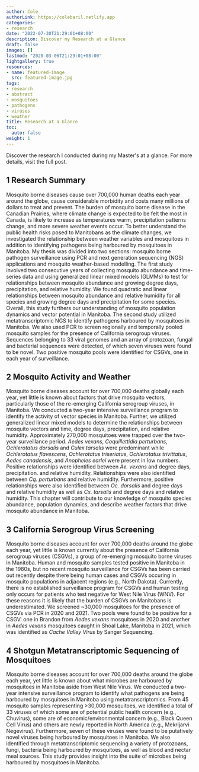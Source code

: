 ```yaml
---
author: Cole
authorLink: https://colebaril.netlify.app
categories:
- research
date: "2022-07-30T21:29:01+08:00"
description: Discover my Research at a Glance 
draft: false
images: []
lastmod: "2020-03-06T21:29:01+08:00"
lightgallery: true
resources:
- name: featured-image
  src: featured-image.jpg
tags:
- research
- abstract
- mosquitoes
- pathogens
- viruses
- weather
title: Research at a Glance
toc:
  auto: false
weight: 1
---
```


Discover the research I conducted during my Master's at a glance. For more details,
visit the full post. 

<!--more-->

## 1 Research Summary

Mosquito borne diseases cause over 700,000 human deaths each year around the globe, cause considerable morbidity and costs many millions of dollars to treat and prevent. The burden of mosquito borne disease in the Canadian Prairies, where climate change is expected to be felt the most in Canada, is likely to increase as temperatures warm, precipitation patterns change, and more severe weather events occur. To better understand the public health risks posed to Manitobans as the climate changes, we investigated the relationship between weather variables and mosquitoes in addition to identifying pathogens being harboured by mosquitoes in Manitoba. My thesis was divided into two sections: mosquito borne pathogen surveillance using PCR and next generation sequencing (NGS) applications and mosquito weather-based modelling. The first study involved two consecutive years of collecting mosquito abundance and time-series data and using generalized linear mixed models (GLMMs) to test for relationships between mosquito abundance and growing degree days, precipitation, and relative humidity. We found quadratic and linear relationships between mosquito abundance and relative humidity for all species and growing degree days and precipitation for some species. Overall, this study furthers our understanding of mosquito population dynamics and vector potential in Manitoba.  The second study utilized metatranscriptomic NGS to identify pathogens harboured by mosquitoes in Manitoba. We also used PCR to screen regionally and temporally pooled mosquito samples for the presence of California serogroup viruses. Sequences belonging to 33 viral genomes and an array of protozoan, fungal and bacterial  sequences were detected, of which seven viruses were found to be novel. Two positive mosquito pools were identified for CSGVs, one in each year of surveillance.  

## 2 Mosquito Activity and Weather

Mosquito borne diseases account for over 700,000 deaths globally each year, yet little is known about factors that drive mosquito vectors, particularly those of the re-emerging California serogroup viruses, in Manitoba. We conducted a two-year intensive surveillance program to identify the activity of vector species in Manitoba. Further, we utilized generalized linear mixed models to determine the relationships between mosquito vectors and time, degree days, precipitation, and relative humidity. Approximately 270,000 mosquitoes were trapped over the two-year surveillance period. *Aedes vexans*, *Coquillettidia perturbans*, *Ochlerotatus dorsalis* and *Culex tarsalis* were predominant while *Ochlerotatus flavescens*, *Ochlerotatus triseriatus*, *Ochlerotatus trivittatus*, *Aedes canadensis*, and *Anopheles earlei* were present in low numbers. Positive relationships were identified between *Ae. vexans* and degree days, precipitation. and relative humidity. Relationships were also identified between *Cq. perturbans* and relative humidity. Furthermore, positive relationships were also identified between *Oc. dorsalis* and degree days and relative humidity as well as *Cx. tarsalis* and degree days and relative humidity. This chapter will contribute to our knowledge of mosquito species abundance, population dynamics, and describe weather factors that drive mosquito abundance in Manitoba. 

## 3 California Serogroup Virus Screening

Mosquito borne diseases account for over 700,000 deaths around the globe each year, yet little is known currently about the presence of California serogroup viruses (CSGVs), a group of re-emerging mosquito borne viruses in Manitoba. Human and mosquito samples tested positive in Manitoba in the 1980s, but no recent mosquito surveillance for CSGVs has been carried out recently despite there being human cases and CSGVs occuring in mosquito populations in adjacent regions (e.g., North Dakota). Currently, there is no established surveillance program for CSGVs and human testing only occurs for patients who test negative for West Nile Virus (WNV). For these reasons it is likely that the burden of CSGVs on Manitobans is underestimated. We screened ~30,000 mosquitoes for the presence of CSGVs via PCR in 2020 and 2021. Two pools were found to be positive for a CSGV: one in Brandon from *Aedes vexans* mosquitoes in 2020 and another in *Aedes vexans* mosquitoes caught in Shoal Lake, Manitoba in 2021, which was identified as *Cache Valley Virus* by Sanger Sequencing.

## 4 Shotgun Metatranscriptomic Sequencing of Mosquitoes 

Mosquito borne diseases account for over 700,000 deaths around the globe each year, yet little is known about what microbes are harboured by mosquitoes in Manitoba aside from West Nile Virus. We conducted a two-year intensive surveillance program to identify what pathogens are being harboured by mosquitoes in Manitoba using metatranscriptomics. From 45 mosquito samples representing >30,000 mosquitoes, we identified a total of 33 viruses of which some are of potential public health concern (e.g., Chuvirus), some are of economic/environmental concern (e.g., Black Queen Cell Virus) and others are newly reported in North America (e.g., Mekrijarvi Negevirus). Furthermore, seven of these viruses were found to be putatively novel viruses being harboured by mosquitoes in Manitoba. We also identified through metatranscriptomic sequencing a variety of protozoans, fungi, bacteria being harboured by mosquitoes, as well as blood and nectar meal sources.  This study provides insight into the suite of microbes being harboured by mosquitoes in Manitoba.  